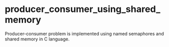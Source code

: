 # producer_consumer_using_shared_memory

Producer-consumer problem is implemented using named semaphores and shared memory in C language.
